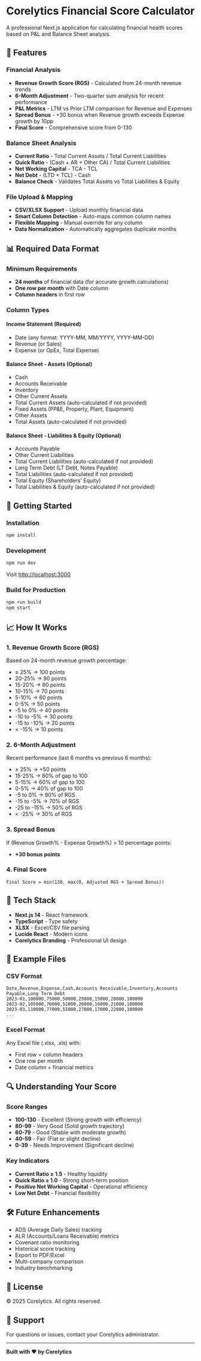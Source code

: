 # Corelytics Financial Score Calculator

A professional Next.js application for calculating financial health scores based on P&L and Balance Sheet analysis.

## 🎯 Features

### Financial Analysis
- **Revenue Growth Score (RGS)** - Calculated from 24-month revenue trends
- **6-Month Adjustment** - Two-quarter sum analysis for recent performance
- **P&L Metrics** - LTM vs Prior LTM comparison for Revenue and Expenses
- **Spread Bonus** - +30 bonus when Revenue growth exceeds Expense growth by 10pp
- **Final Score** - Comprehensive score from 0-130

### Balance Sheet Analysis
- **Current Ratio** - Total Current Assets / Total Current Liabilities
- **Quick Ratio** - (Cash + AR + Other CA) / Total Current Liabilities  
- **Net Working Capital** - TCA - TCL
- **Net Debt** - (LTD + TCL) - Cash
- **Balance Check** - Validates Total Assets vs Total Liabilities & Equity

### File Upload & Mapping
- **CSV/XLSX Support** - Upload monthly financial data
- **Smart Column Detection** - Auto-maps common column names
- **Flexible Mapping** - Manual override for any column
- **Data Normalization** - Automatically aggregates duplicate months

## 📊 Required Data Format

### Minimum Requirements
- **24 months** of financial data (for accurate growth calculations)
- **One row per month** with Date column
- **Column headers** in first row

### Column Types

#### Income Statement (Required)
- Date (any format: YYYY-MM, MM/YYYY, YYYY-MM-DD)
- Revenue (or Sales)
- Expense (or OpEx, Total Expense)

#### Balance Sheet - Assets (Optional)
- Cash
- Accounts Receivable
- Inventory
- Other Current Assets
- Total Current Assets (auto-calculated if not provided)
- Fixed Assets (PP&E, Property, Plant, Equipment)
- Other Assets
- Total Assets (auto-calculated if not provided)

#### Balance Sheet - Liabilities & Equity (Optional)
- Accounts Payable
- Other Current Liabilities
- Total Current Liabilities (auto-calculated if not provided)
- Long Term Debt (LT Debt, Notes Payable)
- Total Liabilities (auto-calculated if not provided)
- Total Equity (Shareholders' Equity)
- Total Liabilities & Equity (auto-calculated if not provided)

## 🚀 Getting Started

### Installation
```bash
npm install
```

### Development
```bash
npm run dev
```

Visit [http://localhost:3000](http://localhost:3000)

### Build for Production
```bash
npm run build
npm start
```

## 📈 How It Works

### 1. Revenue Growth Score (RGS)
Based on 24-month revenue growth percentage:
- ≥ 25% → 100 points
- 20-25% → 90 points
- 15-20% → 80 points
- 10-15% → 70 points
- 5-10% → 60 points
- 0-5% → 50 points
- -5 to 0% → 40 points
- -10 to -5% → 30 points
- -15 to -10% → 20 points
- < -15% → 10 points

### 2. 6-Month Adjustment
Recent performance (last 6 months vs previous 6 months):
- ≥ 25% → +50 points
- 15-25% → 80% of gap to 100
- 5-15% → 60% of gap to 100
- 0-5% → 40% of gap to 100
- -5 to 0% → 90% of RGS
- -15 to -5% → 70% of RGS
- -25 to -15% → 50% of RGS
- < -25% → 30% of RGS

### 3. Spread Bonus
If (Revenue Growth% - Expense Growth%) > 10 percentage points:
- **+30 bonus points**

### 4. Final Score
```
Final Score = min(130, max(0, Adjusted RGS + Spread Bonus))
```

## 🎨 Tech Stack

- **Next.js 14** - React framework
- **TypeScript** - Type safety
- **XLSX** - Excel/CSV file parsing
- **Lucide React** - Modern icons
- **Corelytics Branding** - Professional UI design

## 📝 Example Files

### CSV Format
```csv
Date,Revenue,Expense,Cash,Accounts Receivable,Inventory,Accounts Payable,Long Term Debt
2023-01,100000,75000,50000,25000,15000,20000,100000
2023-02,105000,76000,52000,26000,16000,21000,100000
2023-03,110000,77000,55000,27000,17000,22000,100000
...
```

### Excel Format
Any Excel file (.xlsx, .xls) with:
- First row = column headers
- One row per month
- Date column + financial metrics

## 🔍 Understanding Your Score

### Score Ranges
- **100-130** - Excellent (Strong growth with efficiency)
- **80-99** - Very Good (Solid growth trajectory)
- **60-79** - Good (Stable with moderate growth)
- **40-59** - Fair (Flat or slight decline)
- **0-39** - Needs Improvement (Significant decline)

### Key Indicators
- **Current Ratio ≥ 1.5** - Healthy liquidity
- **Quick Ratio ≥ 1.0** - Strong short-term position
- **Positive Net Working Capital** - Operational efficiency
- **Low Net Debt** - Financial flexibility

## 🛠️ Future Enhancements

- ADS (Average Daily Sales) tracking
- ALR (Accounts/Loans Receivable) metrics
- Covenant ratio monitoring
- Historical score tracking
- Export to PDF/Excel
- Multi-company comparison
- Industry benchmarking

## 📄 License

© 2025 Corelytics. All rights reserved.

## 🤝 Support

For questions or issues, contact your Corelytics administrator.

---

**Built with ❤️ by Corelytics**


